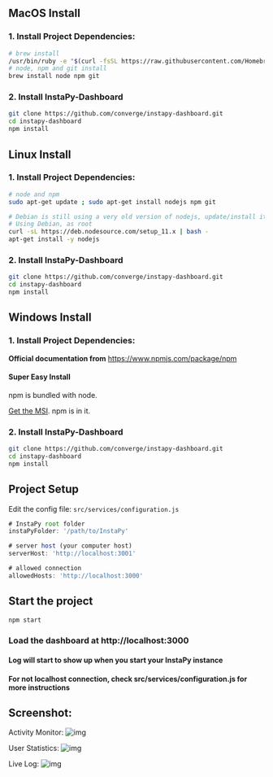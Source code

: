
## MacOS Install

### 1. Install Project Dependencies:

```bash
# brew install
/usr/bin/ruby -e "$(curl -fsSL https://raw.githubusercontent.com/Homebrew/install/master/install)"
# node, npm and git install
brew install node npm git
```

### 2. Install InstaPy-Dashboard

```bash
git clone https://github.com/converge/instapy-dashboard.git
cd instapy-dashboard
npm install
```

## Linux Install

### 1. Install Project Dependencies:

```bash
# node and npm
sudo apt-get update ; sudo apt-get install nodejs npm git

# Debian is still using a very old version of nodejs, update/install it:
# Using Debian, as root
curl -sL https://deb.nodesource.com/setup_11.x | bash -
apt-get install -y nodejs
```

### 2. Install InstaPy-Dashboard

```bash
git clone https://github.com/converge/instapy-dashboard.git
cd instapy-dashboard
npm install
```

## Windows Install

### 1. Install Project Dependencies:

**Official documentation from** https://www.npmjs.com/package/npm

#### Super Easy Install
npm is bundled with node.

[Get the MSI](https://nodejs.org/en/download/). npm is in it.

### 2. Install InstaPy-Dashboard

```bash
git clone https://github.com/converge/instapy-dashboard.git
cd instapy-dashboard
npm install
```

## Project Setup

Edit the config file: `src/services/configuration.js`

```js
# InstaPy root folder
instaPyFolder: '/path/to/InstaPy'

# server host (your computer host)
serverHost: 'http://localhost:3001'

# allowed connection
allowedHosts: 'http://localhost:3000'
```

## Start the project

```bash
npm start
```

### Load the dashboard at http://localhost:3000

#### Log will start to show up when you start your InstaPy instance

#### For not localhost connection, check src/services/configuration.js for more instructions

## Screenshot:

Activity Monitor:
![img](https://github.com/converge/instapy-dashboard/blob/master/screenshots/instapy-dashboard.png)

User Statistics:
![img](https://github.com/converge/instapy-dashboard/blob/master/screenshots/user-statistics-chart.png)

Live Log:
![img](https://github.com/converge/instapy-dashboard/blob/master/screenshots/live-log.png)